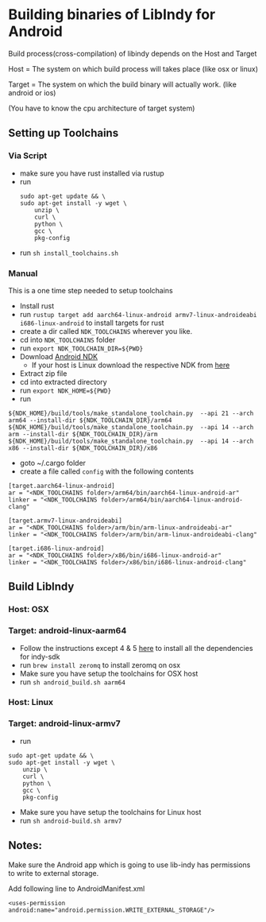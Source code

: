 # Building binaries of LibIndy for Android
Build process(cross-compilation) of libindy depends on the Host and Target

Host = The system on which build process will takes place (like osx or linux)

Target = The system on which the build binary will actually work. (like android or ios)

(You have to know the cpu architecture of target system)

## Setting up Toolchains
### Via Script
- make sure you have rust installed via rustup
- run 
    ```
    sudo apt-get update && \
    sudo apt-get install -y wget \
        unzip \
        curl \
        python \
        gcc \
        pkg-config
    ```
- run `sh install_toolchains.sh`

### Manual
This is a one time step needed to setup toolchains
- Install rust 
- run `rustup target add aarch64-linux-android armv7-linux-androideabi i686-linux-android` to install targets for rust
- create a dir called `NDK_TOOLCHAINS` wherever you like.
- cd into  `NDK_TOOLCHAINS` folder 
- run `export NDK_TOOLCHAIN_DIR=${PWD}`
- Download [Android NDK](https://dl.google.com/android/repository/android-ndk-r16b-darwin-x86_64.zip)
    - If your host is Linux download the respective NDK from [here](https://developer.android.com/ndk/downloads/index.html)
- Extract zip file
- cd into extracted directory
- run `export NDK_HOME=${PWD}`
- run 
```
${NDK_HOME}/build/tools/make_standalone_toolchain.py  --api 21 --arch arm64 --install-dir ${NDK_TOOLCHAIN_DIR}/arm64
${NDK_HOME}/build/tools/make_standalone_toolchain.py  --api 14 --arch arm --install-dir ${NDK_TOOLCHAIN_DIR}/arm
${NDK_HOME}/build/tools/make_standalone_toolchain.py  --api 14 --arch x86 --install-dir ${NDK_TOOLCHAIN_DIR}/x86
```
- goto ~/.cargo folder
- create a file called `config` with the following contents
```
[target.aarch64-linux-android]
ar = "<NDK_TOOLCHAINS folder>/arm64/bin/aarch64-linux-android-ar"
linker = "<NDK_TOOLCHAINS folder>/arm64/bin/aarch64-linux-android-clang"

[target.armv7-linux-androideabi]
ar = "<NDK_TOOLCHAINS folder>/arm/bin/arm-linux-androideabi-ar"
linker = "<NDK_TOOLCHAINS folder>/arm/bin/arm-linux-androideabi-clang"

[target.i686-linux-android]
ar = "<NDK_TOOLCHAINS folder>/x86/bin/i686-linux-android-ar"
linker = "<NDK_TOOLCHAINS folder>/x86/bin/i686-linux-android-clang"
```

## Build LibIndy
### Host: OSX 
### Target: android-linux-aarm64
- Follow the instructions except 4 & 5 [here](https://github.com/hyperledger/indy-sdk/blob/master/doc/mac-build.md) to install all the dependencies for indy-sdk 
- run `brew install zeromq` to install zeromq on osx
- Make sure you have setup the toolchains for OSX host
- run `sh android_build.sh aarm64`

### Host: Linux 
### Target: android-linux-armv7

- run 
```
sudo apt-get update && \
sudo apt-get install -y wget \
    unzip \
    curl \
    python \
    gcc \
    pkg-config

```
- Make sure you have setup the toolchains for Linux host
- run `sh android-build.sh armv7`

## Notes:
Make sure the Android app which is going to use lib-indy has permissions to write to external storage. 

Add following line to AndroidManifest.xml

`<uses-permission android:name="android.permission.WRITE_EXTERNAL_STORAGE"/>`


